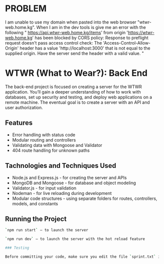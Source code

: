 # PROBLEM

I am unable to use my domain when pasted into the web browser "wtwr-web.home.kg".
When I am in the dev tools is give me an error with the following " https://api.wtwr-web.home.kg/items' from origin 'https://wtwr-web.home.kg' has been blocked by CORS policy: Response to preflight request doesn't pass access control check: The 'Access-Control-Allow-Origin' header has a value 'http://localhost:3000' that is not equal to the supplied origin. Have the server send the header with a valid value. "

# WTWR (What to Wear?): Back End

The back-end project is focused on creating a server for the WTWR application. You’ll gain a deeper understanding of how to work with databases, set up security and testing, and deploy web applications on a remote machine. The eventual goal is to create a server with an API and user authorization.

## Features

- Error handling with status code
- Modular routing and controllers
- Validating data with Mongoose and Validator
- 404 route handling for unknown paths

## Tachnologies and Techniques Used

- Node.js and Express.js - for creating the server and APIs
- MongoDB and Mongoose - for database and object modeling
- Validator.js - for input validation
- Nodeman - for live reloading during development
- Modular code structures - using separate folders for routes, controllers, models, and constants

## Running the Project

```bash
`npm run start` — to launch the server

`npm run dev` — to launch the server with the hot reload feature

### Testing

Before committing your code, make sure you edit the file `sprint.txt` in the root folder. The file `sprint.txt` should contain the number of the sprint you're currently working on. For ex. 12
```
